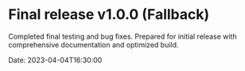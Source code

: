 # Final release v1.0.0 (Fallback)

Completed final testing and bug fixes. Prepared for initial release with comprehensive documentation and optimized build.

Date: 2023-04-04T16:30:00